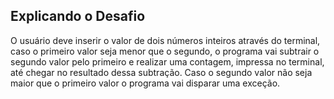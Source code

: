 ## Explicando o Desafio
O usuário deve inserir o valor de dois números inteiros através do terminal, caso o primeiro valor seja menor que o segundo, o programa vai subtrair o segundo valor pelo primeiro e realizar uma contagem, impressa no terminal, até chegar no resultado dessa subtração. Caso o segundo valor não seja maior que o primeiro valor o programa vai disparar uma exceção.
